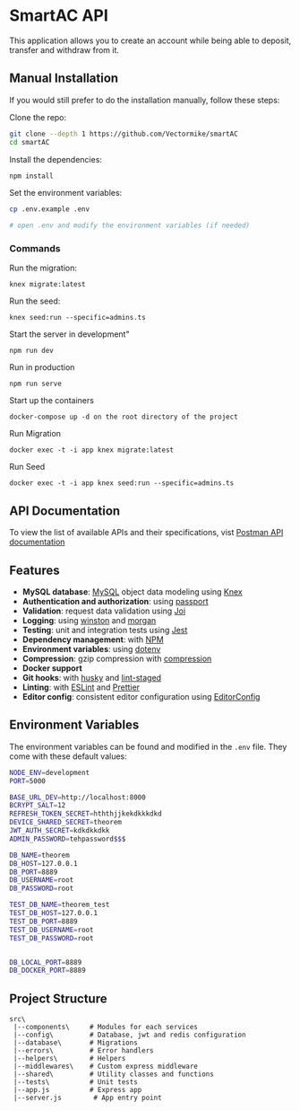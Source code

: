 # SmartAC API

This application allows you to create an account while being able to deposit, transfer and withdraw from it.

## Manual Installation

If you would still prefer to do the installation manually, follow these steps:

Clone the repo:

```bash
git clone --depth 1 https://github.com/Vectormike/smartAC
cd smartAC

```

Install the dependencies:

```bash
npm install
```

Set the environment variables:

```bash
cp .env.example .env

# open .env and modify the environment variables (if needed)
```

### Commands

Run the migration:

```
knex migrate:latest
```

Run the seed:

```
knex seed:run --specific=admins.ts
```

Start the server in development"

```
npm run dev
```

Run in production

```
npm run serve
```

Start up the containers

```
docker-compose up -d on the root directory of the project
```

Run Migration

```
docker exec -t -i app knex migrate:latest
```

Run Seed

```
docker exec -t -i app knex seed:run --specific=admins.ts
```

## API Documentation

To view the list of available APIs and their specifications, vist [Postman API documentation](https://documenter.getpostman.com/view/5622145/UVsHV8mc)

## Features

- **MySQL database**: [MySQL](https://www.mysql.com) object data modeling using [Knex](https://knex.com)
- **Authentication and authorization**: using [passport](http://www.passportjs.org)
- **Validation**: request data validation using [Joi](https://github.com/hapijs/joi)
- **Logging**: using [winston](https://github.com/winstonjs/winston) and [morgan](https://github.com/expressjs/morgan)
- **Testing**: unit and integration tests using [Jest](https://jestjs.io)
- **Dependency management**: with [NPM](https://npm.com)
- **Environment variables**: using [dotenv](https://github.com/motdotla/dotenv)
- **Compression**: gzip compression with [compression](https://github.com/expressjs/compression)
- **Docker support**
- **Git hooks**: with [husky](https://github.com/typicode/husky) and [lint-staged](https://github.com/okonet/lint-staged)
- **Linting**: with [ESLint](https://eslint.org) and [Prettier](https://prettier.io)
- **Editor config**: consistent editor configuration using [EditorConfig](https://editorconfig.org)

## Environment Variables

The environment variables can be found and modified in the `.env` file. They come with these default values:

```bash
NODE_ENV=development
PORT=5000

BASE_URL_DEV=http://localhost:8000
BCRYPT_SALT=12
REFRESH_TOKEN_SECRET=hththjjkekdkkkdkd
DEVICE_SHARED_SECRET=theorem
JWT_AUTH_SECRET=kdkdkkdkk
ADMIN_PASSWORD=tehpassword$$$

DB_NAME=theorem
DB_HOST=127.0.0.1
DB_PORT=8889
DB_USERNAME=root
DB_PASSWORD=root

TEST_DB_NAME=theorem_test
TEST_DB_HOST=127.0.0.1
TEST_DB_PORT=8889
TEST_DB_USERNAME=root
TEST_DB_PASSWORD=root


DB_LOCAL_PORT=8889
DB_DOCKER_PORT=8889
```

## Project Structure

```
src\
 |--components\     # Modules for each services
 |--config\         # Database, jwt and redis configuration
 |--database\       # Migrations
 |--errors\         # Error handlers
 |--helpers\        # Helpers
 |--middlewares\    # Custom express middleware
 |--shared\         # Utility classes and functions
 |--tests\          # Unit tests
 |--app.js          # Express app
 |--server.js        # App entry point
```

